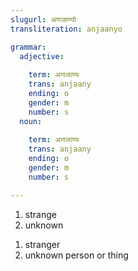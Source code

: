 ```yaml
---
slugurl: अणजाण्यो
transliteration: anjaanyo

grammar:
  adjective:
     
    term: अणजाण्य
    trans: anjaany
    ending: o
    gender: m
    number: s
  noun:
     
    term: अणजाण्य
    trans: anjaany
    ending: o
    gender: m
    number: s

---
```


<word-pos pos="adjective">

1. strange
2. unknown

<word-synonyms :syns="['अणजान']"></word-synonyms>

</word-pos>

<word-pos pos="noun">

1. stranger
2. unknown person or thing

<word-synonyms :syns="['अणजान']"></word-synonyms>

<noun-decl :grammar="grammar"></noun-decl>

</word-pos>